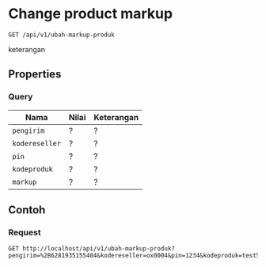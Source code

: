 # Change product markup
```http
GET /api/v1/ubah-markup-produk
```
keterangan
## Properties
### Query
Nama  | Nilai | Keterangan
--- | --- | ---
<code>pengirim</code> | ? | ?
<code>kodereseller</code> | ? | ?
<code>pin</code> | ? | ?
<code>kodeproduk</code> | ? | ?
<code>markup</code> | ? | ?

## Contoh

### Request
```http
GET http://localhost/api/v1/ubah-markup-produk?pengirim=%2B6281935155404&kodereseller=ox0004&pin=1234&kodeproduk=test5&markup=500
```
